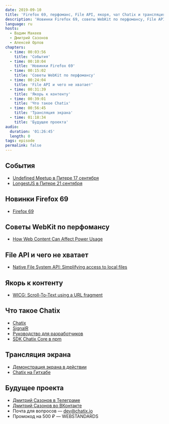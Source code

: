 ```yaml
---
date: 2019-09-10
title: 'Firefox 69, перфоманс, File API, якоря, чат Chatix и трансляция экрана'
description: 'Новинки Firefox 69, советы WebKit по перфомансу, File API и чего не хватает, якорь к контенту. Что такое Chatix, трансляция экрана и будущее проекта.'
language: ru
hosts:
  - Вадим Макеев
  - Дмитрий Сазонов
  - Алексей Орлов
chapters:
  - time: 00:03:56
    title: 'События'
  - time: 00:10:04
    title: 'Новинки Firefox 69'
  - time: 00:15:02
    title: 'Советы WebKit по перфомансу'
  - time: 00:24:04
    title: 'File API и чего не хватает'
  - time: 00:31:39
    title: 'Якорь к контенту'
  - time: 00:39:01
    title: 'Что такое Chatix'
  - time: 00:56:45
    title: 'Трансляция экрана'
  - time: 01:18:34
    title: 'Будущее проекта'
audio:
  duration: '01:26:45'
  length: 0
tags: episode
permalink: false
---
```


## События

- [Undefined Meetup в Питере 17 сентября](https://events.epam.com/events/undefined-meetup-1)
- [LongestJS в Питере 21 сентября](http://longestjs.org)

## Новинки Firefox 69

- [Firefox 69](http://tanalin.com/blog/2019/09/firefox-69/)

## Советы WebKit по перфомансу

- [How Web Content Can Affect Power Usage](https://webkit.org/blog/8970/how-web-content-can-affect-power-usage/)

## File API и чего не хватает

- [Native File System API: Simplifying access to local files](https://developers.google.com/web/updates/2019/08/native-file-system)

## Якорь к контенту

- [WICG: Scroll-To-Text using a URL fragment](https://github.com/WICG/ScrollToTextFragment)

## Что такое Chatix

- [Chatix](https://chatix.io/ru)
- [SignalR](https://dotnet.microsoft.com/apps/aspnet/signalr)
- [Руководство для разработчиков](https://chatix.io/ru/dev)
- [SDK Chatix Core в npm](https://www.npmjs.com/package/chatix-core)

## Трансляция экрана

- [Демонстрация экрана в действии](https://youtu.be/Mgw4r4iMGvE)
- [Chatix на Гитхабе](https://github.com/chatix-team)

## Будущее проекта

- [Дмитрий Сазонов в Телеграме](https://t.me/DmitriySazonov)
- [Дмитрий Сазонов во ВКонтакте](https://vk.com/sazonovdm)
- Почта для вопросов — dev@chatix.io
- Промокод на 500 ₽ — WEBSTANDARDS
